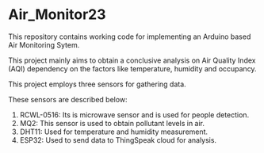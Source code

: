 # Air_Monitor23
This repository contains working code for implementing an Arduino based Air Monitoring Sytem.

This project mainly aims to obtain a conclusive analysis on Air Quality Index (AQI) dependency on the factors like temperature, humidity and occupancy.

This project employs three sensors for gathering data.

These sensors are described below:

  1. RCWL-0516: Its is microwave sensor and is used for people detection.
  2. MQ2: This sensor is used to obtain pollutant levels in air.
  3. DHT11: Used for temperature and humidity measurement.
  4. ESP32: Used to send data to ThingSpeak cloud for analysis.
